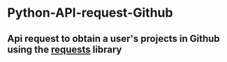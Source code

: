 # Python-API-request-Github

## Api request to obtain a user's projects in Github using the [requests](https://pypi.org/project/requests/) library 
